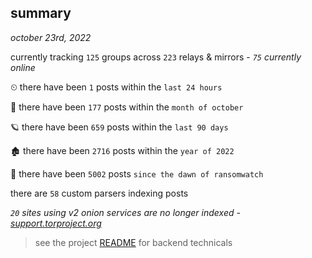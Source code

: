 
## summary
_october 23rd, 2022_

currently tracking `125` groups across `223` relays & mirrors - _`75` currently online_

⏲ there have been `1` posts within the `last 24 hours`

🦈 there have been `177` posts within the `month of october`

🪐 there have been `659` posts within the `last 90 days`

🏚 there have been `2716` posts within the `year of 2022`

🦕 there have been `5002` posts `since the dawn of ransomwatch`

there are `58` custom parsers indexing posts

_`20` sites using v2 onion services are no longer indexed - [support.torproject.org](https://support.torproject.org/onionservices/v2-deprecation/)_

> see the project [README](https://github.com/joshhighet/ransomwatch#ransomwatch--) for backend technicals
